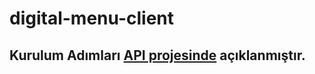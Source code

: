 # digital-menu-client

## Kurulum Adımları [API projesinde](https://github.com/ErenKaya1/digital-menu-api) açıklanmıştır.

